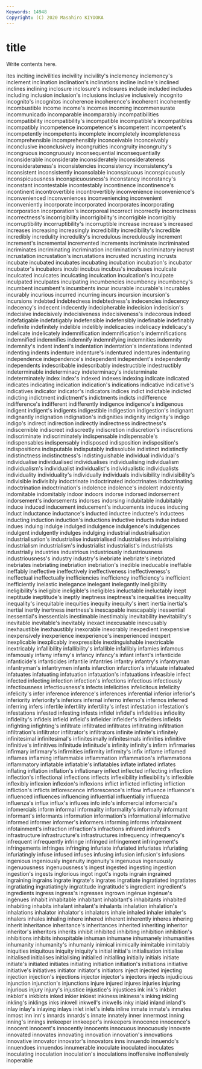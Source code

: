 ```yaml
---
Keywords: 14948
Copyright: (C) 2020 Masahiro KIYOOKA
---
```


# title

Write contents here.

ites inciting incivilities incivility incivility's inclemency inclemency's
inclement inclination inclination's inclinations incline incline's inclined inclines inclining inclosure
inclosure's inclosures include included includes including inclusion inclusion's inclusions inclusive
inclusively incognito incognito's incognitos incoherence incoherence's incoherent incoherently incombustible income
income's incomes incoming incommensurate incommunicado incomparable incomparably incompatibilities incompatibility incompatibility's
incompatible incompatible's incompatibles incompatibly incompetence incompetence's incompetent incompetent's incompetently incompetents
incomplete incompletely incompleteness incomprehensible incomprehensibly inconceivable inconceivably inconclusive inconclusively incongruities
incongruity incongruity's incongruous incongruously inconsequential inconsequentially inconsiderable inconsiderate inconsiderately inconsiderateness
inconsiderateness's inconsistencies inconsistency inconsistency's inconsistent inconsistently inconsolable inconspicuous inconspicuously inconspicuousness
inconspicuousness's inconstancy inconstancy's inconstant incontestable incontestably incontinence incontinence's incontinent incontrovertible
incontrovertibly inconvenience inconvenience's inconvenienced inconveniences inconveniencing inconvenient inconveniently incorporate incorporated
incorporates incorporating incorporation incorporation's incorporeal incorrect incorrectly incorrectness incorrectness's incorrigibility
incorrigibility's incorrigible incorrigibly incorruptibility incorruptibility's incorruptible increase increase's increased increases
increasing increasingly incredibility incredibility's incredible incredibly incredulity incredulity's incredulous incredulously
increment increment's incremental incremented increments incriminate incriminated incriminates incriminating incrimination
incrimination's incriminatory incrust incrustation incrustation's incrustations incrusted incrusting incrusts incubate
incubated incubates incubating incubation incubation's incubator incubator's incubators incubi incubus
incubus's incubuses inculcate inculcated inculcates inculcating inculcation inculcation's inculpate inculpated
inculpates inculpating incumbencies incumbency incumbency's incumbent incumbent's incumbents incur incurable
incurable's incurables incurably incurious incurred incurring incurs incursion incursion's incursions
indebted indebtedness indebtedness's indecencies indecency indecency's indecent indecently indecipherable indecision
indecision's indecisive indecisively indecisiveness indecisiveness's indecorous indeed indefatigable indefatigably indefensible
indefensibly indefinable indefinably indefinite indefinitely indelible indelibly indelicacies indelicacy indelicacy's
indelicate indelicately indemnification indemnification's indemnifications indemnified indemnifies indemnify indemnifying indemnities
indemnity indemnity's indent indent's indentation indentation's indentations indented indenting indents
indenture indenture's indentured indentures indenturing independence independence's independent independent's independently
independents indescribable indescribably indestructible indestructibly indeterminable indeterminacy indeterminacy's indeterminate indeterminately
index index's indexed indexes indexing indicate indicated indicates indicating indication
indication's indications indicative indicative's indicatives indicator indicator's indicators indices indict
indictable indicted indicting indictment indictment's indictments indicts indifference indifference's indifferent
indifferently indigence indigence's indigenous indigent indigent's indigents indigestible indigestion indigestion's
indignant indignantly indignation indignation's indignities indignity indignity's indigo indigo's indirect
indirection indirectly indirectness indirectness's indiscernible indiscreet indiscreetly indiscretion indiscretion's indiscretions
indiscriminate indiscriminately indispensable indispensable's indispensables indispensably indisposed indisposition indisposition's indispositions
indisputable indisputably indissoluble indistinct indistinctly indistinctness indistinctness's indistinguishable individual individual's
individualise individualised individualises individualising individualism individualism's individualist individualist's individualistic individualists
individuality individuality's individually individuals indivisibility indivisibility's indivisible indivisibly indoctrinate indoctrinated
indoctrinates indoctrinating indoctrination indoctrination's indolence indolence's indolent indolently indomitable indomitably
indoor indoors indorse indorsed indorsement indorsement's indorsements indorses indorsing indubitable
indubitably induce induced inducement inducement's inducements induces inducing induct inductance
inductance's inducted inductee inductee's inductees inducting induction induction's inductions inductive
inducts indue indued indues induing indulge indulged indulgence indulgence's indulgences
indulgent indulgently indulges indulging industrial industrialisation industrialisation's industrialise industrialised industrialises
industrialising industrialism industrialism's industrialist industrialist's industrialists industrially industries industrious industriously
industriousness industriousness's industry industry's inebriate inebriate's inebriated inebriates inebriating inebriation
inebriation's inedible ineducable ineffable ineffably ineffective ineffectively ineffectiveness ineffectiveness's ineffectual
ineffectually inefficiencies inefficiency inefficiency's inefficient inefficiently inelastic inelegance inelegant inelegantly
ineligibility ineligibility's ineligible ineligible's ineligibles ineluctable ineluctably inept ineptitude ineptitude's
ineptly ineptness ineptness's inequalities inequality inequality's inequitable inequities inequity inequity's
inert inertia inertia's inertial inertly inertness inertness's inescapable inescapably inessential
inessential's inessentials inestimable inestimably inevitability inevitability's inevitable inevitable's inevitably inexact
inexcusable inexcusably inexhaustible inexhaustibly inexorable inexorably inexpedient inexpensive inexpensively inexperience
inexperience's inexperienced inexpert inexplicable inexplicably inexpressible inextinguishable inextricable inextricably infallibility
infallibility's infallible infallibly infamies infamous infamously infamy infamy's infancy infancy's
infant infant's infanticide infanticide's infanticides infantile infantries infantry infantry's infantryman
infantryman's infantrymen infants infarction infarction's infatuate infatuated infatuates infatuating infatuation
infatuation's infatuations infeasible infect infected infecting infection infection's infections infectious
infectiously infectiousness infectiousness's infects infelicities infelicitous infelicity infelicity's infer inference
inference's inferences inferential inferior inferior's inferiority inferiority's inferiors infernal inferno
inferno's infernos inferred inferring infers infertile infertility infertility's infest infestation
infestation's infestations infested infesting infests infidel infidel's infidelities infidelity infidelity's
infidels infield infield's infielder infielder's infielders infields infighting infighting's infiltrate
infiltrated infiltrates infiltrating infiltration infiltration's infiltrator infiltrator's infiltrators infinite infinite's
infinitely infinitesimal infinitesimal's infinitesimally infinitesimals infinities infinitive infinitive's infinitives infinitude
infinitude's infinity infinity's infirm infirmaries infirmary infirmary's infirmities infirmity infirmity's
infix inflame inflamed inflames inflaming inflammable inflammation inflammation's inflammations inflammatory
inflatable inflatable's inflatables inflate inflated inflates inflating inflation inflation's inflationary
inflect inflected inflecting inflection inflection's inflectional inflections inflects inflexibility inflexibility's
inflexible inflexibly inflexion inflexion's inflexions inflict inflicted inflicting infliction infliction's
inflicts inflorescence inflorescence's inflow influence influence's influenced influences influencing influential
influentially influenza influenza's influx influx's influxes info info's infomercial infomercial's
infomercials inform informal informality informality's informally informant informant's informants information
information's informational informative informed informer informer's informers informing informs infotainment
infotainment's infraction infraction's infractions infrared infrared's infrastructure infrastructure's infrastructures infrequency
infrequency's infrequent infrequently infringe infringed infringement infringement's infringements infringes infringing
infuriate infuriated infuriates infuriating infuriatingly infuse infused infuses infusing infusion
infusion's infusions ingenious ingeniously ingenuity ingenuity's ingenuous ingenuously ingenuousness ingenuousness's
ingest ingested ingesting ingestion ingestion's ingests inglorious ingot ingot's ingots
ingrain ingrained ingraining ingrains ingrate ingrate's ingrates ingratiate ingratiated ingratiates
ingratiating ingratiatingly ingratitude ingratitude's ingredient ingredient's ingredients ingress ingress's ingresses
ingrown ingénue ingénue's ingénues inhabit inhabitable inhabitant inhabitant's inhabitants inhabited
inhabiting inhabits inhalant inhalant's inhalants inhalation inhalation's inhalations inhalator inhalator's
inhalators inhale inhaled inhaler inhaler's inhalers inhales inhaling inhere inhered
inherent inherently inheres inhering inherit inheritance inheritance's inheritances inherited inheriting
inheritor inheritor's inheritors inherits inhibit inhibited inhibiting inhibition inhibition's inhibitions
inhibits inhospitable inhuman inhumane inhumanely inhumanities inhumanity inhumanity's inhumanly inimical
inimically inimitable inimitably iniquities iniquitous iniquity iniquity's initial initial's initialisation
initialise initialised initialises initialising initialled initialling initially initials initiate initiate's
initiated initiates initiating initiation initiation's initiations initiative initiative's initiatives initiator
initiator's initiators inject injected injecting injection injection's injections injector injector's
injectors injects injudicious injunction injunction's injunctions injure injured injures injuries
injuring injurious injury injury's injustice injustice's injustices ink ink's inkblot
inkblot's inkblots inked inkier inkiest inkiness inkiness's inking inkling inkling's
inklings inks inkwell inkwell's inkwells inky inlaid inland inland's inlay
inlay's inlaying inlays inlet inlet's inlets inline inmate inmate's inmates
inmost inn inn's innards innards's innate innately inner innermost inning
inning's innings innkeeper innkeeper's innkeepers innocence innocence's innocent innocent's innocently
innocents innocuous innocuously innovate innovated innovates innovating innovation innovation's innovations
innovative innovator innovator's innovators inns innuendo innuendo's innuendoes innuendos innumerable
inoculate inoculated inoculates inoculating inoculation inoculation's inoculations inoffensive inoffensively inoperable
